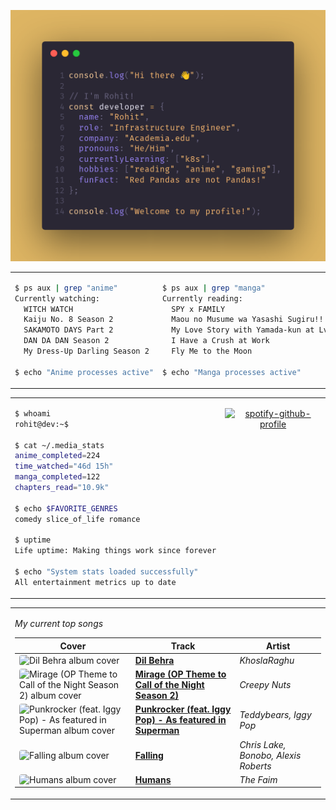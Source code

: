 <div align="center">

![Rohit's GitHub profile intro banner](images/intro.png)

</div>

<table>
<tr>
<td width="50%" valign="top">

```bash
$ ps aux | grep "anime"
Currently watching:
  WITCH WATCH
  Kaiju No. 8 Season 2
  SAKAMOTO DAYS Part 2
  DAN DA DAN Season 2
  My Dress-Up Darling Season 2

$ echo "Anime processes active"
```

</td>
<td width="50%" valign="top">

```bash
$ ps aux | grep "manga"
Currently reading:
  SPY x FAMILY
  Maou no Musume wa Yasashi Sugiru!!
  My Love Story with Yamada-kun at Lv999
  I Have a Crush at Work
  Fly Me to the Moon

$ echo "Manga processes active"
```

</td>
</tr>
</table>

<table>
<tr>
<td width="50%" valign="top">

```bash
$ whoami
rohit@dev:~$

$ cat ~/.media_stats
anime_completed=224
time_watched="46d 15h"
manga_completed=122
chapters_read="10.9k"

$ echo $FAVORITE_GENRES
comedy slice_of_life romance

$ uptime
Life uptime: Making things work since forever

$ echo "System stats loaded successfully"
All entertainment metrics up to date
```

</td>
<td width="50%" valign="top">

<div align="center">

[![spotify-github-profile](https://spotify-github-profile.kittinanx.com/api/view?uid=infernapexavier&cover_image=true&theme=default&show_offline=true&background_color=121212&interchange=true&bar_color=53b14f&bar_color_cover=true)](https://spotify-github-profile.kittinanx.com/api/view?uid=infernapexavier&redirect=true)

</div>

</td>
</tr>
</table>

<table>
<tr>
<td width="100%" valign="top">

*My current top songs*

| Cover | Track | Artist |
|-------|-------|--------|
<img src="https://i.scdn.co/image/ab67616d0000b273e7d1d9a89fbd0ed82571c26b" width="40" height="40" style="border-radius: 4px;" alt="Dil Behra album cover"> | **[Dil Behra](https://open.spotify.com/track/6CNvkLUbOVTTwvtyAEPtmR)** | *KhoslaRaghu*
<img src="https://i.scdn.co/image/ab67616d0000b27365be90eeef17d56739f00906" width="40" height="40" style="border-radius: 4px;" alt="Mirage (OP Theme to Call of the Night Season 2) album cover"> | **[Mirage (OP Theme to Call of the Night Season 2)](https://open.spotify.com/track/3GVNp2UgIp2TN3ra67cxdg)** | *Creepy Nuts*
<img src="https://i.scdn.co/image/ab67616d0000b273f678cc7a20b3da4d95f99f06" width="40" height="40" style="border-radius: 4px;" alt="Punkrocker (feat. Iggy Pop) - As featured in Superman album cover"> | **[Punkrocker (feat. Iggy Pop) - As featured in Superman](https://open.spotify.com/track/7yHRmaBkHKXKJmS1xMzicZ)** | *Teddybears, Iggy Pop*
<img src="https://i.scdn.co/image/ab67616d0000b273eef1231340b1f14dde4816f0" width="40" height="40" style="border-radius: 4px;" alt="Falling album cover"> | **[Falling](https://open.spotify.com/track/5LRyR8eIg7fSlH3GsdFqEi)** | *Chris Lake, Bonobo, Alexis Roberts*
<img src="https://i.scdn.co/image/ab67616d0000b27353c8cfd4455dd731301d55ca" width="40" height="40" style="border-radius: 4px;" alt="Humans album cover"> | **[Humans](https://open.spotify.com/track/0aubGuvu0FkCCHIRroTS8e)** | *The Faim*

</td>
</tr>
</table>